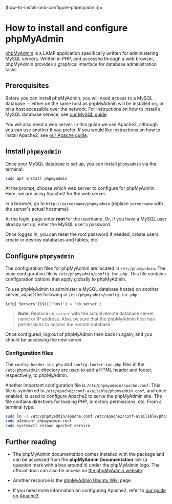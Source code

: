 (how-to-install-and-configure-phpmyadmin)=
# How to install and configure phpMyAdmin

[phpMyAdmin](https://www.phpmyadmin.net/) is a LAMP application specifically written for administering MySQL servers. Written in PHP, and accessed through a web browser, phpMyAdmin provides a graphical interface for database administration tasks.

## Prerequisites

Before you can install phpMyAdmin, you will need access to a MySQL database -- either on the same host as phpMyAdmin will be installed on, or on a host accessible over the network. For instructions on how to install a MySQL database service, see [our MySQL guide](install-and-configure-a-mysql-server.md).

You will also need a web server. In this guide we use Apache2, although you can use another if you prefer. If you would like instructions on how to install Apache2, see [our Apache guide](../explanation/introduction-to-web-servers.md).

## Install `phpmyadmin`

Once your MySQL database is set up, you can install `phpmyadmin` via the terminal:

```bash
sudo apt install phpmyadmin
```

At the prompt, choose which web server to configure for phpMyAdmin. Here, we are using Apache2 for the web server.

In a browser, go to `http://servername/phpmyadmin` (replace `servername` with the server's actual hostname). 

At the login, page enter **root** for the username. Or, if you have a MySQL user already set up, enter the MySQL user's password.

Once logged in, you can reset the root password if needed, create users, create or destroy databases and tables, etc.

## Configure `phpmyadmin`

The configuration files for phpMyAdmin are located in `/etc/phpmyadmin`. The main configuration file is `/etc/phpmyadmin/config.inc.php`. This file contains configuration options that apply globally to phpMyAdmin.

To use phpMyAdmin to administer a MySQL database hosted on another server, adjust the following in `/etc/phpmyadmin/config.inc.php`:

```
$cfg['Servers'][$i]['host'] = 'db_server';
```

> **Note**:
> Replace `db_server` with the actual remote database server name or IP address. Also, be sure that the phpMyAdmin host has permissions to access the remote database.

Once configured, log out of phpMyAdmin then back in again, and you should be accessing the new server.

### Configuration files

The `config.header.inc.php` and `config.footer.inc.php` files in the `/etc/phpmyadmin` directory are used to add a HTML header and footer, respectively, to phpMyAdmin.

Another important configuration file is `/etc/phpmyadmin/apache.conf`. This file is symlinked to `/etc/apache2/conf-available/phpmyadmin.conf`, and once enabled, is used to configure Apache2 to serve the phpMyAdmin site. The file contains directives for loading PHP, directory permissions, etc. From a terminal type:

```bash
sudo ln -s /etc/phpmyadmin/apache.conf /etc/apache2/conf-available/phpmyadmin.conf
sudo a2enconf phpmyadmin.conf
sudo systemctl reload apache2.service
```

## Further reading

- The phpMyAdmin documentation comes installed with the package and can be accessed from the **phpMyAdmin Documentation** link (a question mark with a box around it) under the phpMyAdmin logo. The official docs can also be access on [the phpMyAdmin website](http://www.phpmyadmin.net/home_page/docs.php).

- Another resource is the [phpMyAdmin Ubuntu Wiki](https://help.ubuntu.com/community/phpMyAdmin) page.

- If you need more information on configuring Apache2, refer to [our guide on Apache2](https://discourse.ubuntu.com/t/web-servers-apache/11510).
